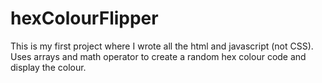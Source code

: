 # hexColourFlipper

This is my first project where I wrote all the html and javascript (not CSS).
Uses arrays and math operator to create a random hex colour code and display the colour.
